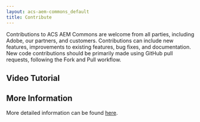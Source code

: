 ```yaml
---
layout: acs-aem-commons_default
title: Contribute
---
```


Contributions to ACS AEM Commons are welcome from all parties, including Adobe, our partners, and customers. Contributions can include new features, improvements to existing features, bug fixes, and documentation. New code contributions should be primarily made using GitHub pull requests, following the Fork and Pull workflow.

## Video Tutorial

<style type="text/css">
    #s7interactivevideo_div.s7interactivevideoviewer {
         width: 57%;
        margin-left: auto;
        margin-right: auto;
    }
</style>
<script type="text/javascript" src="//justinedelson.assetsadobe.com/etc/dam/viewers/s7viewers/html5/js/InteractiveVideoViewer.js"></script>
<div id="s7interactivevideo_div"></div>
<script type="text/javascript">
    (function() {
        var onUserEvent = function(event) {
                if (event.s7event.trackEvent === s7sdk.event.UserEvent.INTERACTIVE_SWATCH) {
                    digitalData.event.push({
                        href : event.s7event.data[0],
                        location : 'sidebar'
                        });
                    if (_satellite) {
                        _satellite.track("video-click");
                    }
                } else if (event.s7event.trackEvent === s7sdk.event.UserEvent.INTERACTIVE_THUMBNAIL_GRID_VIEW_SWATCH) {
                    digitalData.event.push({
                        href : event.s7event.data[0],
                        location : 'endslate'
                        });
                    if (_satellite) {
                        _satellite.track("video-click");
                    }
                }
            },
            onInteractiveData = function(event) {
                var interactiveDataProperties = event.s7event.data.properties,
                    title = (interactiveDataProperties) ? interactiveDataProperties.title : null;
                digitalData.videoInfo.title = title;
            },
            videoViewer = new s7viewers.InteractiveVideoViewer({
                "containerId" : "s7interactivevideo_div",
                "params" : { 
                    "serverurl" : window.location.protocol + "//justinedelson.assetsadobe.com/is/image",
                    "contenturl" : window.location.protocol + "//justinedelson.assetsadobe.com/", 
                    "config" : "/etc/dam/presets/viewer/Shoppable_Video_light",
                    "config2" : "/etc/dam/tenants/justinedelson/presets/analytics",
                    "videoserverurl": "https://gateway-na.assetsadobe.com/DMGateway/public/justinedelson",
                    "interactivedata": "is/content/content/dam/mac/justinedelson/_VTT/aemcasts/Contributing.mp4.svideo.vtt",
                    "asset" : "/content/dam/mac/justinedelson/aemcasts/Contributing.mp4"
                },
                "handlers":{
                    "trackEvent": function(objID, compClass, instName, timeStamp, eventInfo) {
                        var eventData = eventInfo.split(","),
                            eventType = eventData[0];

                        if (eventType === s7sdk.event.UserEvent.PLAY) {
                            if (_satellite) {
                                _satellite.track("video-play");
                            }
                        }
                    },
                    "initComplete" : function() {
                        var videoPlayer = videoViewer.getComponent("videoPlayer"),
                            interactiveSwatches = videoViewer.getComponent("interactiveSwatches"),
                            callToAction = videoViewer.getComponent("interactiveThumbnailGridView"); 

                        digitalData.videoInfo.id = videoViewer.params.asset;
                        videoPlayer.addEventListener(s7sdk.event.InteractiveDataEvent.NOTF_INTERACTIVE_DATA, onInteractiveData, false);
                        interactiveSwatches.addEventListener(s7sdk.event.UserEvent.NOTF_USER_EVENT, onUserEvent, false);
                        callToAction.addEventListener(s7sdk.event.UserEvent.NOTF_USER_EVENT, onUserEvent, false);
                    }
                }
            });

        digitalData.videoInfo = {
            streamType: "vod",
            playerName: "Interactive"
        };
        videoViewer.init();
        window.videoViewer = videoViewer;
    })();
</script>

## More Information

More detailed information can be found <a href="https://github.com/Adobe-Consulting-Services/acs-aem-commons/blob/master/CONTRIBUTING.md">here</a>.
